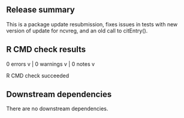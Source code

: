 ## Release summary

This is a package update resubmission, fixes issues in tests with new version of update for ncvreg, 
and an old call to citEntry().

## R CMD check results

0 errors v | 0 warnings v | 0 notes v

R CMD check succeeded

## Downstream dependencies

There are no downstream dependencies.
